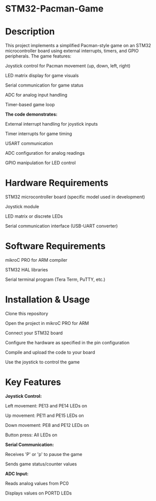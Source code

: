 # STM32-Pacman-Game
# Description
This project implements a simplified Pacman-style game on an STM32 microcontroller board using external interrupts, timers, and GPIO peripherals. The game features:

Joystick control for Pacman movement (up, down, left, right)

LED matrix display for game visuals

Serial communication for game status

ADC for analog input handling

Timer-based game loop

**The code demonstrates:**

External interrupt handling for joystick inputs

Timer interrupts for game timing

USART communication

ADC configuration for analog readings

GPIO manipulation for LED control

# Hardware Requirements
STM32 microcontroller board (specific model used in development)

Joystick module

LED matrix or discrete LEDs

Serial communication interface (USB-UART converter)

# Software Requirements
mikroC PRO for ARM compiler

STM32 HAL libraries

Serial terminal program (Tera Term, PuTTY, etc.)

# Installation & Usage
Clone this repository

Open the project in mikroC PRO for ARM

Connect your STM32 board

Configure the hardware as specified in the pin configuration

Compile and upload the code to your board

Use the joystick to control the game

# Key Features
**Joystick Control:**

Left movement: PE13 and PE14 LEDs on

Up movement: PE11 and PE15 LEDs on

Down movement: PE8 and PE12 LEDs on

Button press: All LEDs on

**Serial Communication:**

Receives 'P' or 'p' to pause the game

Sends game status/counter values

**ADC Input:**

Reads analog values from PC0

Displays values on PORTD LEDs
